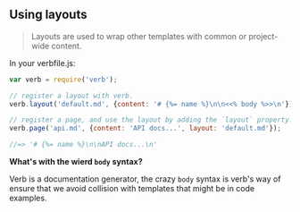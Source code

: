 ## Using layouts

> Layouts are used to wrap other templates with common or project-wide content.

In your verbfile.js:

```js
var verb = require('verb');

// register a layout with verb.
verb.layout('default.md', {content: '# {%= name %}\n\n<<% body %>>\n'});

// register a page, and use the layout by adding the `layout` property.
verb.page('api.md', {content: 'API docs...', layout: 'default.md'});

//=> '# {%= name %}\n\nAPI docs...\n'
```

**What's with the wierd `body` syntax?**

Verb is a documentation generator, the crazy `body` syntax is verb's way of ensure that we avoid collision with templates that might be in code examples.
